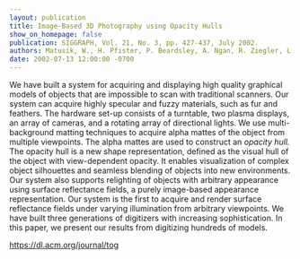```yaml
---
layout: publication
title: Image-Based 3D Photography using Opacity Hulls
show_on_homepage: false
publication: SIGGRAPH, Vol. 21, No. 3, pp. 427-437, July 2002.
authors: Matusik, W., H. Pfister, P. Beardsley, A. Ngan, R. Ziegler, L. McMillan
date: 2002-07-13 12:00:00 -0700
---
```

We have built a system for acquiring and displaying high quality graphical models of objects that are impossible to scan with traditional scanners. Our system can acquire highly specular and fuzzy materials, such as fur and feathers. The hardware set-up consists of a turntable, two plasma displays, an array of cameras, and a rotating array of directional lights. We use multi-background matting techniques to acquire alpha mattes of the object from multiple viewpoints. The alpha mattes are used to construct an *opacity hull.* The opacity hull is a new shape representation, defined as the visual hull of the object with view-dependent opacity. It enables visualization of complex object silhouettes and seamless blending of objects into new environments. Our system also supports relighting of objects with arbitrary appearance using surface reflectance fields, a purely image-based appearance representation. Our system is the first to acquire and render surface reflectance fields under varying illumination from arbitrary viewpoints. We have built three generations of digitizers with increasing sophistication. In this paper, we present our results from digitizing hundreds of models.

https://dl.acm.org/journal/tog